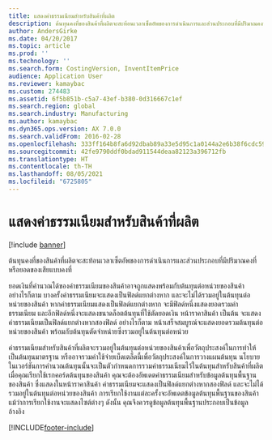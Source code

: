 ```yaml
---
title: แสดงค่าธรรมเนียมสำหรับสินค้าที่ผลิต
description: ต้นทุนคงที่ของสินค้าที่ผลิตจะสะท้อนเวลาเซ็ตอัพของการดำเนินการและส่วนประกอบที่มีปริมาณคงที่หรือยอดของเสียแบบคงที่
author: AndersGirke
ms.date: 04/20/2017
ms.topic: article
ms.prod: ''
ms.technology: ''
ms.search.form: CostingVersion, InventItemPrice
audience: Application User
ms.reviewer: kamaybac
ms.custom: 274483
ms.assetid: 6f5b851b-c5a7-43ef-b380-0d316667c1ef
ms.search.region: global
ms.search.industry: Manufacturing
ms.author: kamaybac
ms.dyn365.ops.version: AX 7.0.0
ms.search.validFrom: 2016-02-28
ms.openlocfilehash: 333ff164b8fa6d92dbab89a33e5d95c1a0144a2e6b38f6cdc5903cf437a56283
ms.sourcegitcommit: 42fe9790ddf0bdad911544deaa82123a396712fb
ms.translationtype: HT
ms.contentlocale: th-TH
ms.lasthandoff: 08/05/2021
ms.locfileid: "6725805"
---
```

# <a name="display-charges-for-a-manufactured-item"></a>แสดงค่าธรรมเนียมสำหรับสินค้าที่ผลิต

[!include [banner](../includes/banner.md)]

ต้นทุนคงที่ของสินค้าที่ผลิตจะสะท้อนเวลาเซ็ตอัพของการดำเนินการและส่วนประกอบที่มีปริมาณคงที่หรือยอดของเสียแบบคงที่

ยอดเงินที่คำนวณได้ของค่าธรรมเนียมของสินค้าอาจถูกแสดงพร้อมกับต้นทุนต่อหน่วยของสินค้า อย่างไรก็ตาม บางครั้งค่าธรรมเนียมจะแสดงเป็นฟิลด์แยกต่างหาก และจะไม่ได้รวมอยู่ในต้นทุนต่อหน่วยของสินค้า หากค่าธรรมเนียมแสดงเป็นฟิลด์แยกต่างหาก จะมีฟิลด์หนึ่งแสดงยอดรวมค่าธรรมเนียม และอีกฟิลด์หนึ่งจะแสดงขนาดล็อตต้นทุนที่ใช้ตัดยอดเงิน หน้าราคาสินค้า เป็นต้น จะแสดงค่าธรรมเนียมเป็นฟิลด์แยกต่างหากสองฟิลด์ อย่างไรก็ตาม หน้าเสร็จสมบูรณ์จะแสดงยอดรวมต้นทุนต่อหน่วยของสินค้า พร้อมกับต้นทุนตัดจำหน่ายซึ่งรวมอยู่ในต้นทุนต่อหน่วย

ค่าธรรมเนียมสำหรับสินค้าที่ผลิตจะรวมอยู่ในต้นทุนต่อหน่วยของสินค้าเพื่อวัตถุประสงค์ในการทำให้เป็นต้นทุนมาตรฐาน หรืออาจรวมค่าใช้จ่ายเบ็ดเตล็ดนี้เพื่อวัตถุประสงค์ในการวางแผนต้นทุน นโยบายในเวอร์ชันการคำนวณต้นทุนนั้นจะเป็นตัวกำหนดการรวมค่าธรรมเนียมไว้ในต้นทุนสำหรับสินค้าที่ผลิต เมื่อคุณเรียกใช้เรกคอร์ดต้นทุนของสินค้า คุณจะต้องอัพเดตค่าธรรมเนียมสำหรับข้อมูลต้นทุนพื้นฐานของสินค้า ซึ่งแสดงในหน้าราคาสินค้า ค่าธรรมเนียมจะแสดงเป็นฟิลด์แยกต่างหากสองฟิลด์ และจะไม่ได้รวมอยู่ในต้นทุนต่อหน่วยของสินค้า การเรียกใช้งานแต่ละครั้งจะอัพเดตข้อมูลต้นทุนพื้นฐานของสินค้า แม้ว่าการเรียกใช้งานจะแสดงไซต์ต่างๆ ดังนั้น คุณจึงควรดูข้อมูลต้นทุนพื้นฐานประกอบเป็นข้อมูลอ้างอิง







[!INCLUDE[footer-include](../../includes/footer-banner.md)]